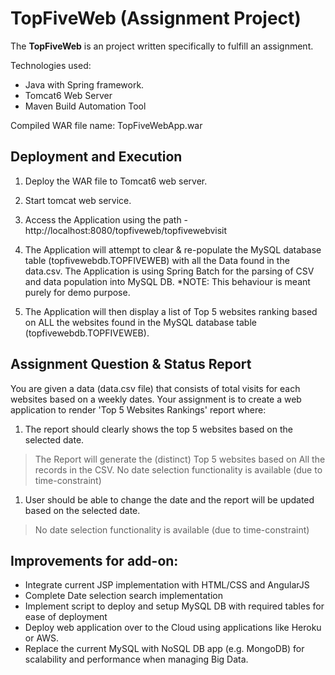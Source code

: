 # TopFiveWeb (Assignment Project)

The **TopFiveWeb** is an project written specifically to fulfill an assignment.

Technologies used:
* Java with Spring framework.
* Tomcat6 Web Server
* Maven Build Automation Tool

Compiled WAR file name: TopFiveWebApp.war

## Deployment and Execution

1. Deploy the WAR file to Tomcat6 web server.

1. Start tomcat web service.

1. Access the Application using the path - http://localhost:8080/topfiveweb/topfivewebvisit

1. The Application will attempt to clear & re-populate the MySQL database table (topfivewebdb.TOPFIVEWEB) with all the Data found in the data.csv. The Application is using Spring Batch for the parsing of CSV and data population into MySQL DB. *NOTE: This behaviour is meant purely for demo purpose.

1. The Application will then display a list of Top 5 websites ranking based on ALL the websites found in the MySQL database table (topfivewebdb.TOPFIVEWEB).



## Assignment Question & Status Report

You are given a data (data.csv file) that consists of total visits for each websites based on a weekly dates. 
Your assignment is to create a web application to render 'Top 5 Websites Rankings' report where:

1. The report should clearly shows the top 5 websites based on the selected date.
> The Report will generate the (distinct) Top 5 websites based on All the records in the CSV.
> No date selection functionality is available (due to time-constraint)

1. User should be able to change the date and the report will be updated based on the selected date.
> No date selection functionality is available (due to time-constraint)


## Improvements for add-on:

* Integrate current JSP implementation with HTML/CSS and AngularJS
* Complete Date selection search implementation
* Implement script to deploy and setup MySQL DB with required tables for ease of deployment
* Deploy web application over to the Cloud using applications like Heroku or AWS.
* Replace the current MySQL with NoSQL DB app (e.g. MongoDB) for scalability and performance when managing Big Data.



